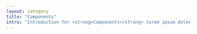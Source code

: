 ```yaml
---
layout: category
title: "Components"
intro: "Introduction for <strong>Components</strong> lorem ipsum dolor sit amet"
---
```

